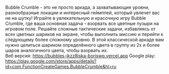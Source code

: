 Bubble Crumble - это не просто аркада, а захватывающие уровни, разнообразные локации и интересный геймплей, который увлечет вас не на шутку! Играйте в увлекательную и красочную игру Bubble Crumble, где ваша основная задача - взорвать все цветные пузыри на игровом поле.
Решайте сложные тактические задачи, избавляясь от всех цветных шариков на экране, чтобы выполнить миссию и перейти к следующему более сложному уровню. В этой классической аркаде вам нужно целиться шариком определённого цвета в группу из 2х и более шаров аналогичного цвета, чтобы взорвать их.  
Веб версия: https://bubbles-ikzz8jska-boriswp.vercel.app
Google play: https://play.google.com/store/apps/details?id=com.FunctionCreateGames.BubbleCrumble&hl=ru
